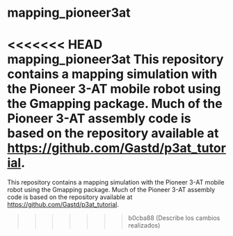 # mapping_pioneer3at
<<<<<<< HEAD
mapping_pioneer3at This repository contains a mapping simulation with the Pioneer 3-AT mobile robot using the Gmapping package. Much of the Pioneer 3-AT assembly code is based on the repository available at https://github.com/Gastd/p3at_tutorial.
=======
This repository contains a mapping simulation with the Pioneer 3-AT mobile robot using the Gmapping package. Much of the Pioneer 3-AT assembly code is based on the repository available at https://github.com/Gastd/p3at_tutorial.
>>>>>>> b0cba88 (Describe los cambios realizados)
